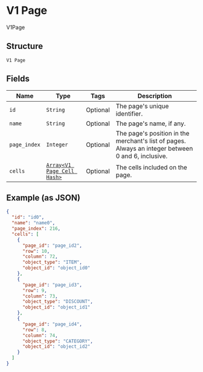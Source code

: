
# V1 Page

V1Page

## Structure

`V1 Page`

## Fields

| Name | Type | Tags | Description |
|  --- | --- | --- | --- |
| `id` | `String` | Optional | The page's unique identifier. |
| `name` | `String` | Optional | The page's name, if any. |
| `page_index` | `Integer` | Optional | The page's position in the merchant's list of pages. Always an integer between 0 and 6, inclusive. |
| `cells` | [`Array<V1 Page Cell Hash>`](/doc/models/v1-page-cell.md) | Optional | The cells included on the page. |

## Example (as JSON)

```json
{
  "id": "id0",
  "name": "name0",
  "page_index": 216,
  "cells": [
    {
      "page_id": "page_id2",
      "row": 10,
      "column": 72,
      "object_type": "ITEM",
      "object_id": "object_id0"
    },
    {
      "page_id": "page_id3",
      "row": 9,
      "column": 73,
      "object_type": "DISCOUNT",
      "object_id": "object_id1"
    },
    {
      "page_id": "page_id4",
      "row": 8,
      "column": 74,
      "object_type": "CATEGORY",
      "object_id": "object_id2"
    }
  ]
}
```

